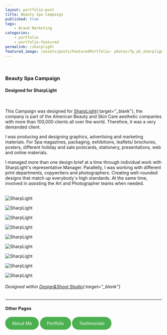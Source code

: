 ```yaml
---
layout: portfolio-post
title: Beauty Spa Campaign
published: true
tags: 
    - Brand Marketing
categories: 
    - portfolio
    - portfolio-featured
permalink: /sharplight
featured_image: /assets/posts/FeaturedPortfolio- photos/fp_ph_sharplight3.png
---
```

<br>

### Beauty Spa Campaign

#### Designed for SharpLight 
<br>

This Campaign was designed for [SharpLight](https://sharplight.com/){:target="_blank"}, the company is part of the American Beauty and Skin Care aesthetic companies with more than 100,000 clients all over the world. 
Therefore, it was a very demanded client.

I was producing and designing graphics, advertising and marketing materials. For Spa magazines, packaging, exhibitions, leaflets/ brochures, posters, different holiday and sale postcards, stationery, presentations, web and online materials.

I managed more than one design brief at a time through individual work with SharpLight's representative Manager. Parallelly, I was working with different print departments, copywriters and photographers. Creating well-rounded designs that match up everybody`s high standards. At the same time, involved in assisting the Art and Photographer teams when needed.
<br>
<br>

![SharpLight](/assets/posts/2015-08-15-beauty-spa-campaign-print/008-Canada_ShaprlightPostcards1024x680.jpg "SharpLight")


![SharpLight](/assets/posts/2015-08-15-beauty-spa-campaign-print/SharplightPostcards-1024x683.jpg "SharpLight")


![SharpLight](/assets/posts/2015-08-15-beauty-spa-campaign-print/SharpLightPoster.jpg "SharpLight")

![SharpLight](/assets/posts/2015-08-15-beauty-spa-campaign-print/Sharplight_allLeaflets.jpg "SharpLight")

![SharpLight](/assets/posts/2015-08-15-beauty-spa-campaign-print/Sharplight_leafletmockup_4web.jpg "SharpLight")


![SharpLight](/assets/posts/2015-08-15-beauty-spa-campaign-print/Sharplight_ROLLUPS-mock-up.jpg "SharpLight")

![SharpLight](/assets/posts/2015-08-15-beauty-spa-campaign-print/Sharplight.jpg "SharpLight")


![SharpLight](/assets/posts/2015-08-15-beauty-spa-campaign-print/004-Canada-campaign-present-2009.png "SharpLight")


![SharpLight](/assets/posts/2015-08-15-beauty-spa-campaign-print/008-Canada-campaign-present-2009.png "SharpLight")





###### Designed within [Design&Shoot Studio](http://designandshoot.com/){:target="_blank"}


_________________________________________________

#### Other Pages

<html lang="en">
<head>
    <meta charset="UTF-8">
    <meta name="viewport" content="width=device-width, initial-scale=1.0">
    <title>Styled Link</title>
    <style>
        .oval-link {
            display: inline-block;
            padding: 10px 20px;
            background-color: #4CAF50; /* Background color */
            color: white; /* Text color */
            border: 2px solid #4CAF50; /* Border color */
            border-radius: 30px; /* Rounded corners */
            text-decoration: none; /* Remove underline */
             }
  .oval-link:hover {
            background-color: white; /* Hover background color */
            color: #4CAF50; /* Hover text color */
        }
    </style>
</head>
<body>
    <a href="https://curlydesigner.com/about" class="oval-link">About Me</a>
</body>
</html>

<html lang="en">
<head>
    <meta charset="UTF-8">
    <meta name="viewport" content="width=device-width, initial-scale=1.0">
    <title>Styled Link</title>
    <style>
        .oval-link {
            display: inline-block;
            padding: 10px 20px;
            background-color: #4CAF50; /* Background color */
            color: white; /* Text color */
            border: 2px solid #4CAF50; /* Border color */
            border-radius: 30px; /* Rounded corners */
            text-decoration: none; /* Remove underline */
             }
  .oval-link:hover {
            background-color: white; /* Hover background color */
            color: #4CAF50; /* Hover text color */
        }
    </style>
</head>
<body>
    <a href="https://curlydesigner.com/category/portfolio" class="oval-link">Portfolio</a>
</body>
</html>

<html lang="en">
<head>
    <meta charset="UTF-8">
    <meta name="viewport" content="width=device-width, initial-scale=1.0">
    <title>Styled Link</title>
    <style>
        .oval-link {
            display: inline-block;
            padding: 10px 20px;
            background-color: #4CAF50; /* Background color */
            color: white; /* Text color */
            border: 2px solid #4CAF50; /* Border color */
            border-radius: 30px; /* Rounded corners */
            text-decoration: none; /* Remove underline */
             }
  .oval-link:hover {
            background-color: white; /* Hover background color */
            color: #4CAF50; /* Hover text color */
        }
    </style>
</head>
<body>
    <a href="https://curlydesigner.com/#testimonials" class="oval-link">Testimonials</a>
</body>
</html>